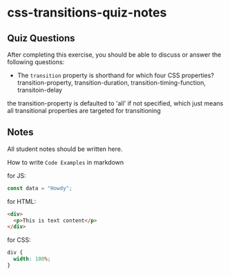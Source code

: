 # css-transitions-quiz-notes

## Quiz Questions

After completing this exercise, you should be able to discuss or answer the following questions:

- The `transition` property is shorthand for which four CSS properties?
transition-property, transition-duration, transition-timing-function, transitoin-delay

the transition-property is defaulted to 'all' if not specified, which just means all transitional properties are targeted for transitioning

## Notes

All student notes should be written here.


How to write `Code Examples` in markdown

for JS:

```javascript
const data = "Howdy";
```

for HTML:

```html
<div>
  <p>This is text content</p>
</div>
```

for CSS:

```css
div {
  width: 100%;
}
```
